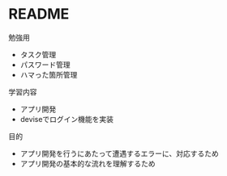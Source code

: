 # README

勉強用

- タスク管理
- パスワード管理
- ハマった箇所管理

学習内容

- アプリ開発
- deviseでログイン機能を実装

目的

- アプリ開発を行うにあたって遭遇するエラーに、対応するため
- アプリ開発の基本的な流れを理解するため